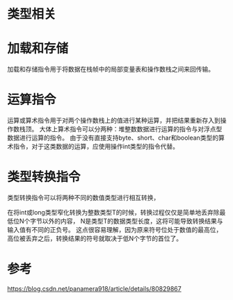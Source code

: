 

# 类型相关


# 加载和存储

加载和存储指令用于将数据在栈帧中的局部变量表和操作数栈之间来回传输。


# 运算指令
 
  运算或算术指令用于对两个操作数栈上的值进行某种运算，并把结果重新存入到操作数栈顶。
  大体上算术指令可以分两种：堆整数数据进行运算的指令与对浮点型数据进行运算的指令。
  由于没有直接支持byte、short、char和boolean类型的算术指令，对于这类数据的运算，应使用操作int类型的指令代替。

# 类型转换指令

类型转换指令可以将两种不同的数值类型进行相互转换，

在将int或long类型窄化转换为整数类型T的时候，转换过程仅仅是简单地丢弃除最低位N个字节以外的内容，
N是类型T的数据类型长度，这将可能导致转换结果与输入值有不同的正负号。
这点很容易理解，因为原来符号位处于数值的最高位，高位被丢弃之后，转换结果的符号就取决于低N个字节的首位了。



# 参考

https://blog.csdn.net/panamera918/article/details/80829867



